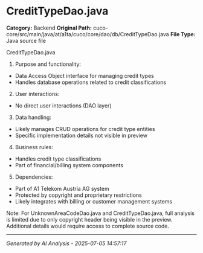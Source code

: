 # CreditTypeDao.java

**Category:** Backend
**Original Path:** cuco-core/src/main/java/at/a1ta/cuco/core/dao/db/CreditTypeDao.java
**File Type:** Java source file

CreditTypeDao.java
1. Purpose and functionality:
- Data Access Object interface for managing credit types
- Handles database operations related to credit classifications

2. User interactions:
- No direct user interactions (DAO layer)

3. Data handling:
- Likely manages CRUD operations for credit type entities
- Specific implementation details not visible in preview

4. Business rules:
- Handles credit type classifications
- Part of financial/billing system components

5. Dependencies:
- Part of A1 Telekom Austria AG system
- Protected by copyright and proprietary restrictions
- Likely integrates with billing or customer management systems

Note: For UnknownAreaCodeDao.java and CreditTypeDao.java, full analysis is limited due to only copyright header being visible in the preview. Additional details would require access to complete source code.

---
*Generated by AI Analysis - 2025-07-05 14:57:17*
